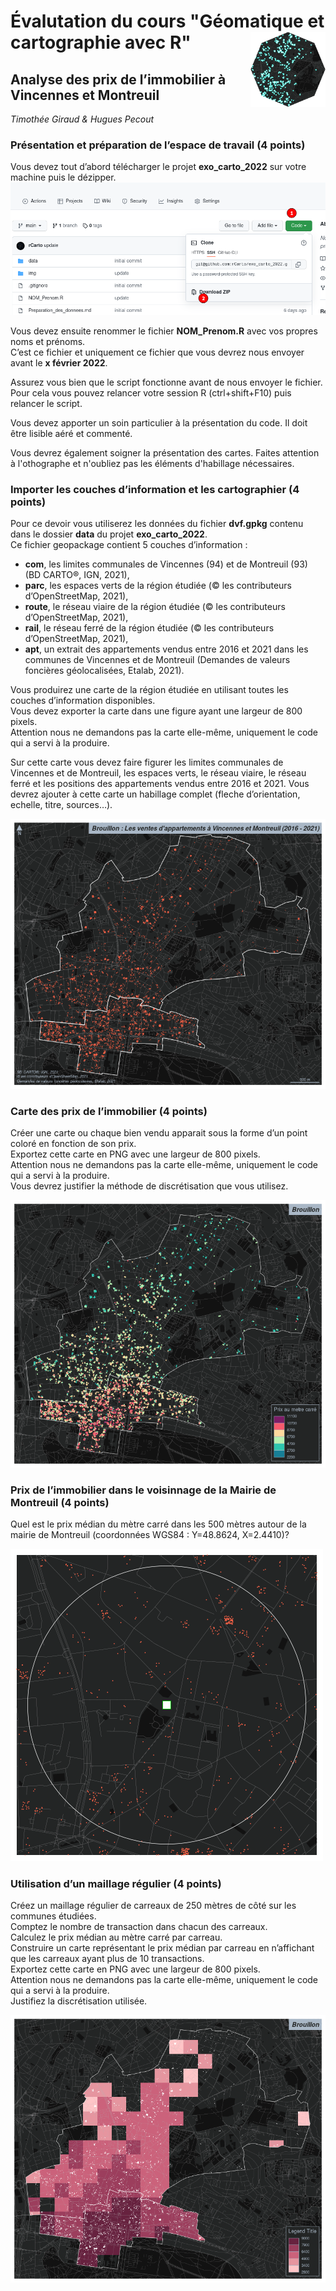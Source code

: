 # Évalutation du cours "Géomatique et cartographie avec R" <img src="img/logo.png" align="right" width="120"/>

## Analyse des prix de l’immobilier à Vincennes et Montreuil 

*Timothée Giraud & Hugues Pecout*



### Présentation et préparation de l’espace de travail (4 points)

Vous devez tout d’abord télécharger le projet **exo_carto_2022** sur votre
machine puis le dézipper.  
![](img/download.png)

Vous devez ensuite renommer le fichier **NOM_Prenom.R** avec vos propres
noms et prénoms.  
C’est ce fichier et uniquement ce fichier</u> que vous devrez nous envoyer
avant le **x février 2022**.  

Assurez vous bien que le script fonctionne avant de nous envoyer le
fichier. Pour cela vous pouvez relancer votre session R (ctrl+shift+F10) puis
relancer le script.

Vous devez apporter un soin particulier à la présentation du code. Il
doit être lisible aéré et commenté.

Vous devrez également soigner la présentation des cartes. Faites attention à 
l'othographe et n'oubliez pas les éléments d'habillage nécessaires. 

### Importer les couches d’information et les cartographier (4 points)

Pour ce devoir vous utiliserez les données du fichier **dvf.gpkg**
contenu dans le dossier **data** du projet **exo_carto_2022**.  
Ce fichier geopackage contient 5 couches d’information :

-   **com**, les limites communales de Vincennes (94) et de
    Montreuil (93) (BD CARTO®, IGN, 2021),
-   **parc**, les espaces verts de la région étudiée (© les
    contributeurs d’OpenStreetMap, 2021),
-   **route**, le réseau viaire de la région étudiée (© les
    contributeurs d’OpenStreetMap, 2021),
-   **rail**, le réseau ferré de la région étudiée (© les contributeurs
    d’OpenStreetMap, 2021),
-   **apt**, un extrait des appartements vendus entre 2016 et 2021 dans
    les communes de Vincennes et de Montreuil (Demandes de valeurs
    foncières géolocalisées, Etalab, 2021).

Vous produirez une carte de la région étudiée en utilisant toutes les
couches d’information disponibles.  
Vous devez exporter la carte dans une figure ayant une largeur de 800
pixels.   
Attention nous ne demandons pas la carte elle-même, uniquement
le code qui a servi à la produire.</u>

Sur cette carte vous devez faire figurer les limites communales de
Vincennes et de Montreuil, les espaces verts, le réseau viaire, le
réseau ferré et les positions des appartements vendus entre 2016 et
2021. Vous devrez ajouter à cette carte un habillage complet (fleche
d’orientation, echelle, titre, sources…).

![Exemple de carte présentant l'ensemble des couches](img/map1.png)

### Carte des prix de l’immobilier (4 points)

Créer une carte ou chaque bien vendu apparait sous la forme d’un point
coloré en fonction de son prix.  
Exportez cette carte en PNG avec une largeur de 800 pixels.   
Attention nous ne demandons pas la carte elle-même, uniquement
le code qui a servi à la produire.</u>  
Vous devrez justifier la méthode de discrétisation que vous utilisez.

![Exemple de brouillon de carte des prix](img/map2.png)

### Prix de l’immobilier dans le voisinnage de la Mairie de Montreuil (4 points)

Quel est le prix médian du mètre carré dans les 500 mètres autour de la mairie 
de Montreuil (coordonnées WGS84 : Y=48.8624, X=2.4410)? 

![](img/map3.png)

### Utilisation d’un maillage régulier (4 points)

Créez un maillage régulier de carreaux de 250 mètres de côté sur les
communes étudiées.  
Comptez le nombre de transaction dans chacun des carreaux.  
Calculez le prix médian au mètre carré par carreau.  
Construire un carte représentant le prix médian par carreau en
n’affichant que les carreaux ayant plus de 10 transactions.  
Exportez cette carte en PNG avec une largeur de 800 pixels.  
Attention nous ne demandons pas la carte elle-même, uniquement
le code qui a servi à la produire.</u>  
Justifiez la discrétisation utilisée.

![Exemple de brouillon de carte utilisant le maillage régulier](img/map4.png)
